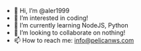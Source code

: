 - 👋 Hi, I’m @aler1999
- 👀 I’m interested in coding!
- 🌱 I’m currently learning NodeJS, Python
- 💞️ I’m looking to collaborate on nothing!
- 📫 How to reach me: info@pelicanws.com

<!---
aler1999/aler1999 is a ✨ special ✨ repository because its `README.md` (this file) appears on your GitHub profile.
You can click the Preview link to take a look at your changes.
--->
